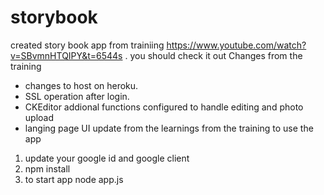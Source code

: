 # storybook
created story book app from trainiing https://www.youtube.com/watch?v=SBvmnHTQIPY&t=6544s . you should check it out
Changes from the training
- changes to host on heroku.
- SSL operation after login. 
- CKEditor addional functions configured to handle editing and photo upload 
- langing page UI update from the learnings from the training
to use the app
1. update your google id and google client
2. npm install
3. to start app node app.js

